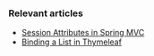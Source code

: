 ### Relevant articles

- [Session Attributes in Spring MVC](https://www.baeldung.com/spring-mvc-session-attributes)
- [Binding a List in Thymeleaf](https://www.baeldung.com/thymeleaf-list)
 
